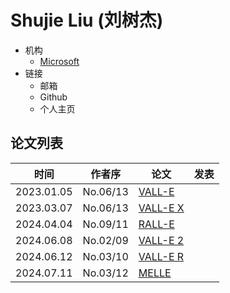 # Shujie Liu (刘树杰)

- 机构
  - [Microsoft](../Institutions/Microsoft.md)
- 链接
  - 邮箱
  - Github
  - 个人主页

## 论文列表

| 时间 | 作者序 | 论文 | 发表 |
|:-:|:-:|---|---|
| 2023.01.05 | No.06/13 | [VALL-E](../Models/Speech_LLM/2023.01.05_VALL-E.md) | 
| 2023.03.07 | No.06/13 | [VALL-E X](../Models/Speech_LLM/2023.03.07_VALL-E_X.md) |
| 2024.04.04 | No.09/11 | [RALL-E](../Models/Speech_LLM/2024.04.04_RALL-E.md) |
| 2024.06.08 | No.02/09 | [VALL-E 2](../Models/Speech_LLM/2024.06.08_VALL-E2.md) |
| 2024.06.12 | No.03/10 | [VALL-E R](../Models/Speech_LLM/2024.06.12_VALL-E_R.md) |
| 2024.07.11 | No.03/12 | [MELLE](../Models/Speech_LLM/2024.07.11_MELLE.md) |